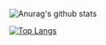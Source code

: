 ![Anurag's github stats](https://github-readme-stats.vercel.app/api?username=itssidhere&count_private=true&show_icons=true&theme=radical&include_all_commits=true)


[![Top Langs](https://github-readme-stats.vercel.app/api/top-langs/?username=itssidhere&langs_count=8&hide=html,css&count_private=true)](https://github.com/anuraghazra/github-readme-stats)
